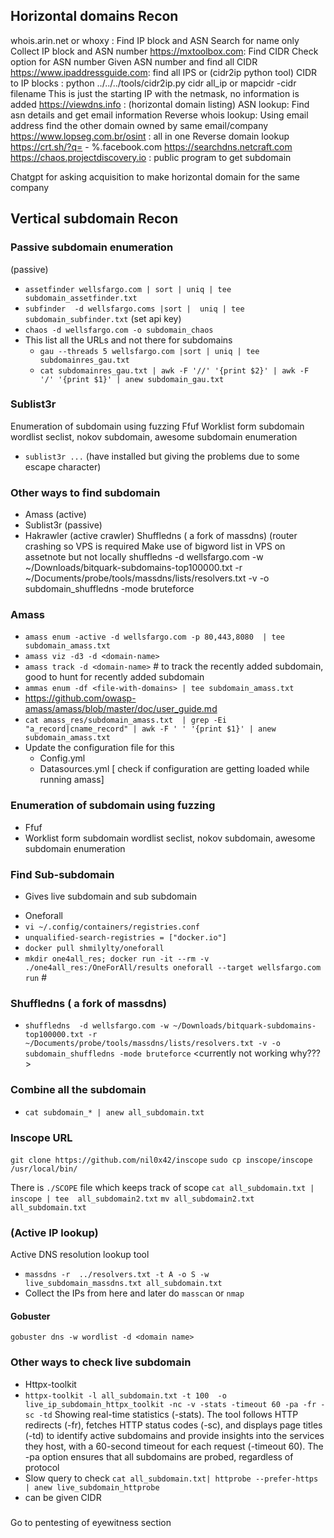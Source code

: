 ## Horizontal domains Recon

whois.arin.net or whoxy : Find IP block and ASN 
	Search for name only
	Collect IP block and ASN number
https://mxtoolbox.com: Find CIDR
	Check option for ASN number
	Given ASN number and find all CIDR 
https://www.ipaddressguide.com:  find all IPS or  (cidr2ip python tool)
	CIDR to IP blocks : python ../../../tools/cidr2ip.py cidr all_ip or mapcidr -cidr filename
	This is just the starting IP with the netmask, no information is added
https://viewdns.info : (horizontal domain listing)
	ASN lookup: Find asn details and get email information
	Reverse whois lookup: Using email address find the other domain owned by same email/company
https://www.lopseg.com.br/osint : all in one
	Reverse domain lookup
https://crt.sh/?q=<name>
     - %.facebook.com
https://searchdns.netcraft.com 
https://chaos.projectdiscovery.io : public program to get subdomain


Chatgpt for asking acquisition to make horizontal domain for the same company

## Vertical subdomain Recon
### Passive subdomain enumeration
(passive)

- `assetfinder wellsfargo.com | sort | uniq | tee subdomain_assetfinder.txt`
- `subfinder  -d wellsfargo.coms |sort |  uniq | tee subdomain_subfinder.txt` (set api key)
- `chaos -d wellsfargo.com -o subdomain_chaos`
- This list all the URLs and not there for subdomains
  - `gau --threads 5 wellsfargo.com |sort | uniq | tee subdomainres_gau.txt`
  - `cat subdomainres_gau.txt | awk -F '//' '{print $2}' | awk -F '/' '{print $1}' | anew subdomain_gau.txt`


### Sublist3r
Enumeration of subdomain using fuzzing
	Ffuf 
	Worklist form subdomain wordlist seclist, nokov subdomain, awesome subdomain enumeration
 

- `sublist3r ...` (have installed but giving the problems due to some escape character)

### Other ways to find subdomain

- Amass (active)
- Sublist3r (passive)
- Hakrawler (active crawler)
Shuffledns ( a fork of massdns) (router crashing so VPS is required
Make use of bigword list in VPS on assetnote but not locally
		shuffledns  -d wellsfargo.com -w ~/Downloads/bitquark-subdomains-top100000.txt -r  ~/Documents/probe/tools/massdns/lists/resolvers.txt -v -o subdomain_shuffledns -mode bruteforce
        
### Amass

- `amass enum -active -d wellsfargo.com -p 80,443,8080  | tee subdomain_amass.txt`
- `amass viz -d3 -d <domain-name>`
- `amass track -d <domain-name>` # to track the recently added subdomain, good to hunt for recently added subdomain
- `ammas enum -df <file-with-domains> | tee subdomain_amass.txt`
- https://github.com/owasp-amass/amass/blob/master/doc/user_guide.md
- `cat amass_res/subdomain_amass.txt  | grep -Ei  "a_record|cname_record" | awk -F ' ' '{print $1}' | anew subdomain_amass.txt`
- Update the configuration file for this
  - Config.yml
  - Datasources.yml [ check if configuration are getting loaded while running amass]
 

### Enumeration of subdomain using fuzzing

- Ffuf
- Worklist form subdomain wordlist seclist, nokov subdomain, awesome subdomain enumeration

### Find Sub-subdomain
	
* Gives live subdomain and sub subdomain
- Oneforall
- `vi ~/.config/containers/registries.conf`
- `unqualified-search-registries = ["docker.io"]`
- `docker pull shmilylty/oneforall`
- `mkdir one4all_res; docker run -it --rm -v ./one4all_res:/OneForAll/results oneforall --target wellsfargo.com run` # 
<what are the other ways>


### Shuffledns ( a fork of massdns)

- `shuffledns  -d wellsfargo.com -w ~/Downloads/bitquark-subdomains-top100000.txt -r  ~/Documents/probe/tools/massdns/lists/resolvers.txt -v -o subdomain_shuffledns -mode bruteforce`
<currently not working why???>
### Combine all the subdomain

- `cat subdomain_* | anew all_subdomain.txt`
  
### Inscope URL
`git clone https://github.com/nil0x42/inscope`
`sudo cp inscope/inscope /usr/local/bin/`

There is `./SCOPE` file which keeps track of scope
`cat all_subdomain.txt |  inscope | tee  all_subdomain2.txt`
`mv all_subdomain2.txt all_subdomain.txt`


### (Active IP lookup)
Active DNS resolution lookup tool
- `massdns -r  ../resolvers.txt -t A -o S -w live_subdomain_massdns.txt all_subdomain.txt`
- Collect the IPs from here and later do `masscan` or `nmap`

#### Gobuster
`gobuster dns -w wordlist -d <domain name>`

### Other ways to check live subdomain

- Httpx-toolkit
- `httpx-toolkit -l all_subdomain.txt -t 100  -o live_ip_subdomain_httpx_toolkit -nc -v -stats -timeout 60 -pa -fr -sc -td`
 Showing real-time statistics (-stats). The tool follows HTTP redirects (-fr), fetches HTTP status codes (-sc), and displays page titles (-td) to identify active subdomains and provide insights into the services they host, with a 60-second timeout for each request (-timeout 60). The -pa option ensures that all subdomains are probed, regardless of protocol
- Slow query to check `cat all_subdomain.txt| httprobe --prefer-https | anew live_subdomain_httprobe`
- can be given CIDR
  
### 
Go to pentesting of eyewitness section